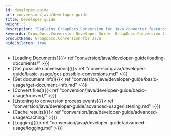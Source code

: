 ```yaml
---
id: developer-guide
url: conversion/java/developer-guide
title: Developer guide
weight: 5
description: "Explains GroupDocs.Conversion for Java converter features and shows how to convert PDF, Word, Excel, PowerPoint documents, PNG, JPG images and other formats inside your Java applications"
keywords: GroupDocs.Conversion Developer Guide, GroupDocs.Conversion Java Developer Guide, Using GroupDocs.Conversion for Java, GroupDocs.Conversion for Java use cases
productName: GroupDocs.Conversion for Java
hideChildren: true
---
```

<!--
{{< alert style="info" >}}
This section describes some basic and advanced use cases of GroupDocs.Conversion for Java. Please refer to [GitHub repository](https://github.com/groupdocs-conversion/GroupDocs.Conversion-for-Java) for more examples and samples.
{{< /alert >}}
-->
* [Loading Documents]({{< ref "conversion/java/developer-guide/loading-documents/" >}})
* [Get possible conversions]({{< ref "conversion/java/developer-guide/basic-usage/get-possible-conversions.md" >}})
* [Get document info]({{< ref "conversion/java/developer-guide/basic-usage/get-document-info.md" >}})
* [Convert files]({{< ref "conversion/java/developer-guide/basic-usage/convert/" >}})
* [Listening to conversion process events]({{< ref "conversion/java/developer-guide/advanced-usage/listening.md" >}})
* [Cache results]({{< ref "conversion/java/developer-guide/advanced-usage/caching/" >}})
* [Logging]({{< ref "conversion/java/developer-guide/advanced-usage/logging.md" >}})

